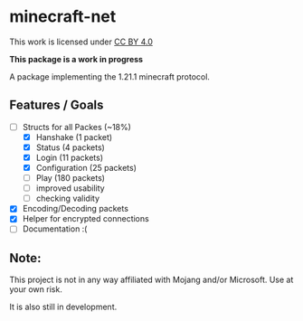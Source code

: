 # minecraft-net
This work is licensed under [CC BY 4.0](https://creativecommons.org/licenses/by/4.0/?ref=chooser-v1)

**This package is a work in progress**

A package implementing the 1.21.1 minecraft protocol.

## Features / Goals
- [ ] Structs for all Packes (~18%)
  - [X] Hanshake (1 packet)
  - [X] Status (4 packets)
  - [X] Login (11 packets)
  - [X] Configuration (25 packets)
  - [ ] Play (180 packets)
  - [ ] improved usability
  - [ ] checking validity
- [X] Encoding/Decoding packets
- [X] Helper for encrypted connections
- [ ] Documentation :(

## Note:
This project is not in any way affiliated with Mojang and/or Microsoft. 
Use at your own risk.

It is also still in development.